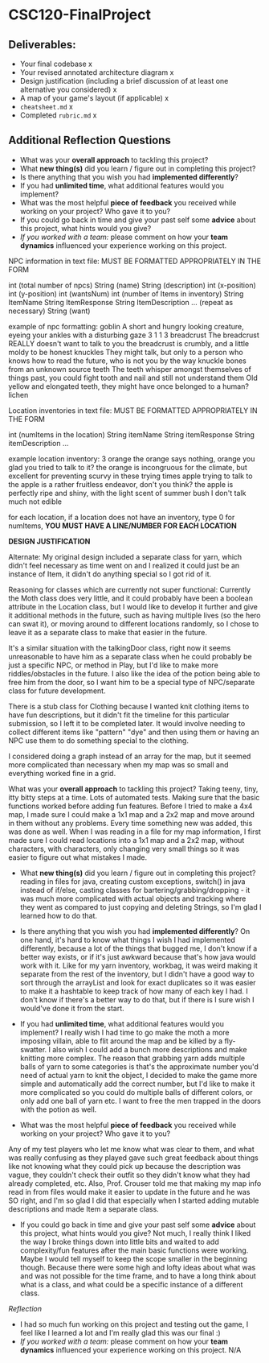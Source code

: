 # CSC120-FinalProject

## Deliverables:
 - Your final codebase x
 - Your revised annotated architecture diagram x
 - Design justification (including a brief discussion of at least one alternative you considered) x
 - A map of your game's layout (if applicable) x
 - `cheatsheet.md` x
 - Completed `rubric.md` x
  
## Additional Reflection Questions
 - What was your **overall approach** to tackling this project?
 - What **new thing(s)** did you learn / figure out in completing this project?
 - Is there anything that you wish you had **implemented differently**?
 - If you had **unlimited time**, what additional features would you implement?
 - What was the most helpful **piece of feedback** you received while working on your project? Who gave it to you?
 - If you could go back in time and give your past self some **advice** about this project, what hints would you give?
 - _If you worked with a team:_ please comment on how your **team dynamics** influenced your experience working on this project.


NPC information in text file: 
MUST BE FORMATTED APPROPRIATELY IN THE FORM

int (total number of npcs)
String (name)
String (description)
int (x-position)
int (y-position)
int (wantsNum)
int (number of Items in inventory)
String ItemName
String ItemResponse
String ItemDescription 
... (repeat as necessary)
String (want)

example of npc formatting: 
goblin
A short and hungry looking creature, eyeing your ankles with a disturbing gaze
3
1
1
3
breadcrust
The breadcrust REALLY doesn't want to talk to you
the breadcrust is crumbly, and a little moldy to be honest
knuckles
They might talk, but only to a person who knows how to read the future, who is not you by the way
knuckle bones from an unknown source
teeth
The teeth whisper amongst themselves of things past, you could fight tooth and nail and still not understand them
Old yellow and elongated teeth, they might have once belonged to a human?
lichen


Location inventories in text file:
MUST BE FORMATTED APPROPRIATELY IN THE FORM

int (numItems in the location)
String itemName
String itemResponse
String itemDescription 
...

example location inventory:
3
orange
the orange says nothing, orange you glad you tried to talk to it?
the orange is incongruous for the climate, but excellent for preventing scurvy in these trying times
apple
trying to talk to the apple is a rather fruitless endeavor, don't you think?
the apple is perfectly ripe and shiny, with the light scent of summer
bush
I don't talk much
not edible

for each location, if a location does not have an inventory, type 0 for numItems, 
**YOU MUST HAVE A LINE/NUMBER FOR EACH LOCATION**


 **DESIGN JUSTIFICATION**
 
 Alternate: My original design included a separate class for yarn, which didn't feel necessary as time went on and I realized it could just be an instance of Item, it didn't do anything special so I got rid of it. 

 Reasoning for classes which are currently not super functional: 
 Currently the Moth class does very little, and it could probably have been a boolean attribute in the Location class, but I would like to develop it further and give it additional methods in the future, such as having multiple lives (so the hero can swat it), or moving around to different locations randomly, so I chose to leave it as a separate class to make that easier in the future. 

 It's a similar situation with the talkingDoor class, right now it seems unreasonable to have him as a separate class when he could probably be just a specific NPC, or method in Play, but I'd like to make more riddles/obstacles in the future. I also like the idea of the potion being able to free him from the door, so I want him to be a special type of NPC/separate class for future development.

 There is a stub class for Clothing because I wanted knit clothing items to have fun descriptions, but it didn't fit the timeline for this particular submission, so I left it to be completed later. It would involve needing to collect different items like "pattern" "dye" and then using them or having an NPC use them to do something special to the clothing.

 I considered doing a graph instead of an array for the map, but it seemed more complicated than necessary when my map was so small and everything worked fine in a grid.


 What was your **overall approach** to tackling this project?
 Taking teeny, tiny, itty bitty steps at a time. Lots of automated tests.
 Making sure that the basic functions worked before adding fun features. Before I tried to make a 4x4 map, I made sure I could make a 1x1 map and a 2x2 map and move around in them without any problems. 
 Every time something new was added, this was done as well. When I was reading in a file for my map information, I first made sure I could read locations into a 1x1 map and a 2x2 map, without characters, with characters, only changing very small things so it was easier to figure out what mistakes I made. 


 - What **new thing(s)** did you learn / figure out in completing this project?
 reading in files for java, creating custom exceptions, switch() in java instead of if/else, casting classes
 for bartering/grabbing/dropping - it was much more complicated with actual objects and tracking where they went as compared to just copying and deleting Strings, so I'm glad I learned how to do that.

 - Is there anything that you wish you had **implemented differently**?
 On one hand, it's hard to know what things I wish I had implemented differently, because a lot of the things that bugged me, I don't know if a better way exists, or if it's just awkward because that's how java would work with it. 
 Like for my yarn inventory, workbag, it was weird making it separate from the rest of the inventory, but I didn't have a good way to sort through the arrayList and look for exact duplicates so it was easier to make it a hashtable to keep track of how many of each key I had. I don't know if there's a better way to do that, but if there is I sure wish I would've done it from the start. 

 - If you had **unlimited time**, what additional features would you implement?
 I really wish I had time to go make the moth a more imposing villain, able to flit around the map and be killed by a fly-swatter. 
 I also wish I could add a bunch more descriptions and make knitting more complex. The reason that grabbing yarn adds multiple balls of yarn to some categories is that's the approximate number you'd need of actual yarn to knit the object, I decided to make the game more simple and automatically add the correct number, but I'd like to make it more complicated so you could do multiple balls of different colors, or only add one ball of yarn etc. 
 I want to free the men trapped in the doors with the potion as well.

 - What was the most helpful **piece of feedback** you received while working on your project? Who gave it to you?

 Any of my test players who let me know what was clear to them, and what was really confusing as they played gave such great feedback about things like not knowing what they could pick up because the description was vague, they couldn't check their outfit so they didn't know what they had already completed, etc. 
 Also, Prof. Crouser told me that making my map info read in from files would make it easier to update in the future and he was SO right, and I'm so glad I did that especially when I started adding mutable descriptions and made Item a separate class.

 - If you could go back in time and give your past self some **advice** about this project, what hints would you give?
 Not much, I really think I liked the way I broke things down into little bits and waited to add complexity/fun features after the main basic functions were working.
 Maybe I would tell myself to keep the scope smaller in the beginning though. Because there were some high and lofty ideas about what was and was not possible for the time frame, and to have a long think about what is a class, and what could be a specific instance of a different class.

 *Reflection*
 - I had so much fun working on this project and testing out the game, I feel like I learned a lot and I'm really glad this was our final  :)
 - _If you worked with a team:_ please comment on how your **team dynamics** influenced your experience working on this project.
 N/A
